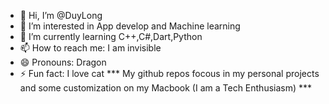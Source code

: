 - 👋 Hi, I’m @DuyLong
- 👀 I’m interested in App develop and Machine learning
- 🌱 I’m currently learning C++,C#,Dart,Python
- 📫 How to reach me: I am invisible
- 😄 Pronouns: Dragon
- ⚡ Fun fact: I love cat
*** My github repos focous in my personal projects and some customization on my Macbook (I am a Tech Enthusiasm) ***
<!---
DuyLongCode/DuyLongCode is a ✨ special ✨ repository because its `README.md` (this file) appears on your GitHub profile.
You can click the Preview link to take a look at your changes.
--->
